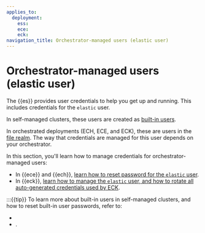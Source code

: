 ```yaml
---
applies_to:
  deployment:
    ess:
    ece:
    eck:
navigation_title: Orchestrator-managed users (elastic user)
---
```


# Orchestrator-managed users (elastic user)

The {{es}} provides user credentials to help you get up and running. This includes credentials for the `elastic` user.

In self-managed clusters, these users are created as [built-in users](/deploy-manage/users-roles/cluster-or-deployment-auth/built-in-users.md).

In orchestrated deployments (ECH, ECE, and ECK), these are users in the [file realm](/deploy-manage/users-roles/cluster-or-deployment-auth/file-based.md). The way that credentials are managed for this user depends on your orchestrator.

In this section, you'll learn how to manage credentials for orchestrator-managed users:

* In {{ece}} and {{ech}}, [learn how to reset password for the `elastic` user](/deploy-manage/users-roles/cluster-or-deployment-auth/manage-elastic-user-cloud.md).
* In {{eck}}, [learn how to manage the `elastic` user, and how to rotate all auto-generated credentials used by ECK](/deploy-manage/users-roles/cluster-or-deployment-auth/managed-credentials-eck.md).

:::{{tip}}
To learn more about built-in users in self-managed clusters, and how to reset built-in user passwords, refer to: 

* [](/deploy-manage/users-roles/cluster-or-deployment-auth/built-in-users.md)
* [](/deploy-manage/users-roles/cluster-or-deployment-auth/built-in-sm.md).